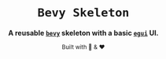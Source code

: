 <div align="center">

  <h1><code>Bevy Skeleton</code></h1>

  <strong>A reusable <code><a href="https://github.com/bevyengine/bevy" target="_blank">bevy</a></code> skeleton with a basic <code><a href="https://github.com/emilk/egui" target="_blank">egui</a></code> UI.</strong>

  <sub>Built with 🦀 & &#10084;</sub>
</div>